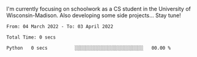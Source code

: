 

I'm currently focusing on schoolwork as a CS student in the University of Wisconsin-Madison.
Also developing some side projects...
Stay tune!

<!--START_SECTION:waka-->

```text
From: 04 March 2022 - To: 03 April 2022

Total Time: 0 secs

Python   0 secs          ░░░░░░░░░░░░░░░░░░░░░░░░░   00.00 %
```

<!--END_SECTION:waka-->
